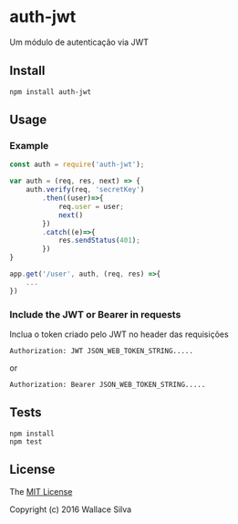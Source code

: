 # auth-jwt

Um módulo de autenticação via JWT

## Install

    npm install auth-jwt

## Usage

### Example


```js
const auth = require('auth-jwt');

var auth = (req, res, next) => {
    auth.verify(req, 'secretKey')
        .then((user)=>{
            req.user = user;
            next()
        })
        .catch((e)=>{
            res.sendStatus(401);
        })
}

app.get('/user', auth, (req, res) =>{
    ...
})
```

### Include the JWT or Bearer in requests

Inclua o token criado pelo JWT no header das requisições

    Authorization: JWT JSON_WEB_TOKEN_STRING.....
    
or 

    Authorization: Bearer JSON_WEB_TOKEN_STRING.....

## Tests

    npm install
    npm test

## License

The [MIT License](http://opensource.org/licenses/MIT)

Copyright (c) 2016 Wallace Silva